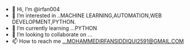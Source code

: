 - 👋 Hi, I’m @irfan004
- 👀 I’m interested in ..MACHINE LEARNING,AUTOMATION,WEB DEVELOPMENT,PYTHON.
- 🌱 I’m currently learning ...PYTHON
- 💞️ I’m looking to collaborate on ...
- 📫 How to reach me ...MOHAMMEDIRFANSIDDIQUI2591@GMAIL.COM

<!---
irfan004/irfan004 is a ✨ special ✨ repository because its `README.md` (this file) appears on your GitHub profile.
You can click the Preview link to take a look at your changes.
--->

